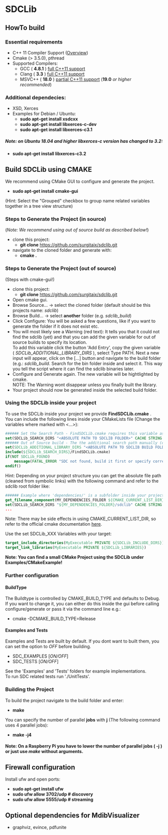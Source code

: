 # SDCLib

## HowTo build

### Essential requirements
- C++ 11 Compiler Support ([Overview](https://en.cppreference.com/w/cpp/compiler_support#cpp11))
- Cmake (> 3.5.0), pthread
- Supported Compilers:
    - GCC    ( **4.8.1** )	[full C++11 support](https://gcc.gnu.org/projects/cxx-status.html#cxx11)
    - Clang  ( **3.3** )  [full C++11 support](http://clang.llvm.org/cxx_status.html#cxx11)
    - MSVC++ ( **18.0** )  [partial C++11 support](https://docs.microsoft.com/en-us/cpp/visual-cpp-language-conformance?view=vs-2017) (**19.0** *or higher recommended*)

### Additional dependecies: 
- XSD, Xerces  
- Examples for Debian / Ubuntu:  
    - **sudo apt-get install xsdcxx**  
    - **sudo apt-get install libxerces-c-dev**  
    - **sudo apt-get install libxerces-c3.1**  

##### ***Note:*** on Ubuntu 18.04 and higher libxerces-c version has changed to 3.2:  
- **sudo apt-get install libxerces-c3.2**  

## Build SDCLib using CMAKE
We recommend using CMake GUI to configure and generate the project.  
- **sudo apt-get install cmake-gui**  
  
(Hint: Select the "Grouped" checkbox to group name related variables together in a tree view structure)

### Steps to Generate the Project (in source) ###
(*Note: We recommend using out of source build as described below!*)  
- clone this project:  
    - **git clone** https://github.com/surgitaix/sdclib.git  
- navigate to the cloned folder and generate with:  
    - **cmake .**

### Steps to Generate the Project (out of source) ###
(Steps with cmake-gui!)
- clone this project:  
    - **git clone** https://github.com/surgitaix/sdclib.git  
- Open cmake gui.  
- Browse Source... -> select the cloned folder (default should be this projects name: *sdclib*)  
- Browse Build... -> select **another** folder (e.g. *sdclib_build*)  
- Click Configure: You will be asked a few questions, like if you want to generate the folder if it does not exist etc.  
- You will most likely see a Warning (red text): It tells you that it could not find the sdclib (yet) and that you can add the given variable for out of source builds to specify its location.  
To add this variable click the button 'Add Entry', copy the given variable ( *SDCLib_ADDITIONAL_LIBRARY_DIRS* ), select Type PATH. Next a new input will appear, click on the [...] button and navigate to the build folder (e.g.: *sdclib_build*. Search for the bin folder inside and select it. This way you tell the script where it can find the sdclib binaries later.  
- Configure and Generate again. The new variable will be hightlighted by cmake.  
NOTE: The Warning wont disappear unless you finally built the library.  
- Your project should now be generated inside the selected build folder.

### Using the SDCLib inside your project ###
To use the SDCLib inside your project we provide **FindSDCLib.cmake** .  
You can include the following lines inside your CMakeLists file (Change the variables where marked with <...>):
```cmake
###### Set the Search Path - FindSDCLib.cmake requires this variable as "entry point"
set(SDCLib_SEARCH_DIRS "<ABSOLUTE PATH TO SDCLIB FOLDER>" CACHE STRING "SDCLib root dir")
###### Out of Source build - The the additional search path manually (dont change build folder later or change this too)
set(SDCLib_ADDITIONAL_LIBRARY_DIRS "<ABSOLUTE PATH TO SDCLIB BUILD FOLDER>/bin" CACHE STRING "Additional Dirs")
include(${SDCLib_SEARCH_DIRS}/FindSDCLib.cmake)
if(NOT SDCLib_FOUND)
    message(FATAL_ERROR "SDC not found, build it first or specify correct path!")
endif()
```
Hint: Depending on your project structure you can get the absolute file path (cleaned from symbolic links) with the following command and refer to the sdclib root folder like:
```cmake
###### Example where 'dependencies/' is a subfolder inside your projects root folder
get_filename_component(MY_DEPENDENCIES_FOLDER ${CMAKE_CURRENT_LIST_DIR}/dependencies/ REALPATH)
set(SDCLib_SEARCH_DIRS "${MY_DEPENDENCIES_FOLDER}/sdclib" CACHE STRING "SDCLib root dir")
...
```
Note: There may be side effects in using CMAKE_CURRENT_LIST_DIR, so refer to the official cmake documentation [here](https://cmake.org/cmake/help/v3.0/variable/CMAKE_CURRENT_LIST_DIR.html).
  
Use the set SDCLib_XXX Variables with your target:
```cmake
target_include_directories(MyExecutable PRIVATE ${SDCLib_INCLUDE_DIRS})
target_link_libraries(MyExecutable PRIVATE ${SDCLib_LIBRARIES})

```
**Note: You can find a small CMake Project using the SDCLib under Examples/CMakeExample!**
### Further configuration ###
#### BuildType ####
The Buildtype is controlled by CMAKE_BUILD_TYPE and defaults to Debug. If you want to change it, you can either do this inside the gui before calling configure/generate or pass it via the command line e.g.:
- cmake -DCMAKE_BUILD_TYPE=Release
#### Examples and Tests ####
Examples and Tests are built by default. If you dont want to built them, you can set the option to *OFF* before building.
- SDC_EXAMPLES [*ON/OFF*]
- SDC_TESTS [*ON/OFF*]  
  
See the 'Examples' and 'Tests' folders for example implementations.  
To run SDC related tests run './UnitTests'.

### Building the Project ###
To build the project navigate to the build folder and enter:  
- **make**
  
You can specify the number of parallel **jobs** with **j** (The following command uses 4 parallel jobs):
- **make -j4**  
#### Note: On a Raspberry Pi you have to lower the number of parallel jobs ( -j ) or just use ***make*** without arguments. ####

## Firewall configuration
Install ufw and open ports:  
- **sudo apt-get install ufw**  
- **sudo ufw allow 3702/udp # discovery**  
- **sudo ufw allow 5555/udp # streaming**  

## Optional dependencies for MdibVisualizer
- graphviz, evince, pdfunite
